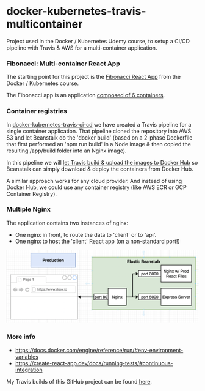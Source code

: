 # docker-kubernetes-travis-multicontainer
Project used in the Docker / Kubernetes Udemy course, to setup a CI/CD pipeline with Travis &amp; AWS for a multi-container application.

### Fibonacci: Multi-container React App
The starting point for this project is the 
[Fibonacci React App](https://github.com/roelfie/docker-kubernetes-course/tree/main/src/docker/8_docker_fibonacci)
from the Docker / Kubernetes course.

The Fibonacci app is an application [composed of 6 containers](./docker-compose.yml).

### Container registries
In [docker-kubernetes-travis-ci-cd](https://github.com/roelfie/docker-kubernetes-travis-ci-cd) we have created a 
Travis pipeline for a single container application. That pipeline cloned the repository into AWS S3 and let 
Beanstalk do the 'docker build' (based on a 2-phase Dockerfile that first performed an 'npm run build' in a Node 
image & then copied the resulting /app/build folder into an Nginx image).

In this pipeline we will [let Travis build & upload the images to Docker Hub](./.travis.yml) so Beanstalk can 
simply download & deploy the containers from Docker Hub.

A similar approach works for any cloud provider. And instead of using Docker Hub, we could use any container registry 
(like AWS ECR or GCP Container Registry).

### Multiple Nginx

The application contains two instances of nginx: 
* One nginx in front, to route the data to 'client' or to 'api'.
* One nginx to host the 'client' React app (on a non-standard port!)

![nginx instances](./_img/multiple-nginx.png)

### More info
* https://docs.docker.com/engine/reference/run/#env-environment-variables
* https://create-react-app.dev/docs/running-tests/#continuous-integration

My Travis builds of this GitHub project can be found [here](TODO).


